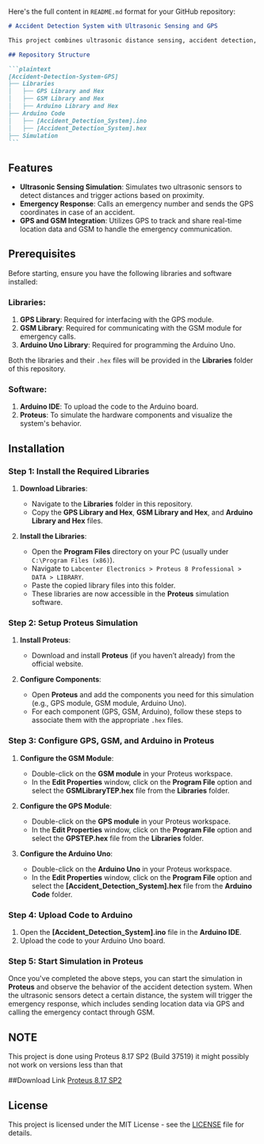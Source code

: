Here's the full content in `README.md` format for your GitHub repository:

````markdown
# Accident Detection System with Ultrasonic Sensing and GPS

This project combines ultrasonic distance sensing, accident detection, and emergency response features using GPS and GSM modules. The system is designed to detect accidents through simulated ultrasonic sensors, send real-time location data via GPS, and initiate an emergency response through GSM calls and messages.

## Repository Structure

```plaintext
[Accident-Detection-System-GPS]
├── Libraries
│   ├── GPS Library and Hex
│   ├── GSM Library and Hex
│   ├── Arduino Library and Hex
├── Arduino Code
│   ├── [Accident_Detection_System].ino
│   ├── [Accident_Detection_System].hex
├── Simulation
```
````

## Features

- **Ultrasonic Sensing Simulation**: Simulates two ultrasonic sensors to detect distances and trigger actions based on proximity.
- **Emergency Response**: Calls an emergency number and sends the GPS coordinates in case of an accident.
- **GPS and GSM Integration**: Utilizes GPS to track and share real-time location data and GSM to handle the emergency communication.

## Prerequisites

Before starting, ensure you have the following libraries and software installed:

### Libraries:

1. **GPS Library**: Required for interfacing with the GPS module.
2. **GSM Library**: Required for communicating with the GSM module for emergency calls.
3. **Arduino Uno Library**: Required for programming the Arduino Uno.

Both the libraries and their `.hex` files will be provided in the **Libraries** folder of this repository.

### Software:

1. **Arduino IDE**: To upload the code to the Arduino board.
2. **Proteus**: To simulate the hardware components and visualize the system's behavior.

## Installation

### Step 1: Install the Required Libraries

1. **Download Libraries**:

   - Navigate to the **Libraries** folder in this repository.
   - Copy the **GPS Library and Hex**, **GSM Library and Hex**, and **Arduino Library and Hex** files.

2. **Install the Libraries**:
   - Open the **Program Files** directory on your PC (usually under `C:\Program Files (x86)`).
   - Navigate to `Labcenter Electronics > Proteus 8 Professional > DATA > LIBRARY`.
   - Paste the copied library files into this folder.
   - These libraries are now accessible in the **Proteus** simulation software.

### Step 2: Setup Proteus Simulation

1. **Install Proteus**:

   - Download and install **Proteus** (if you haven’t already) from the official website.

2. **Configure Components**:
   - Open **Proteus** and add the components you need for this simulation (e.g., GPS module, GSM module, Arduino Uno).
   - For each component (GPS, GSM, Arduino), follow these steps to associate them with the appropriate `.hex` files.

### Step 3: Configure GPS, GSM, and Arduino in Proteus

1. **Configure the GSM Module**:

   - Double-click on the **GSM module** in your Proteus workspace.
   - In the **Edit Properties** window, click on the **Program File** option and select the **GSMLibraryTEP.hex** file from the **Libraries** folder.

2. **Configure the GPS Module**:

   - Double-click on the **GPS module** in your Proteus workspace.
   - In the **Edit Properties** window, click on the **Program File** option and select the **GPSTEP.hex** file from the **Libraries** folder.

3. **Configure the Arduino Uno**:
   - Double-click on the **Arduino Uno** in your Proteus workspace.
   - In the **Edit Properties** window, click on the **Program File** option and select the **[Accident_Detection_System].hex** file from the **Arduino Code** folder.

### Step 4: Upload Code to Arduino

1. Open the **[Accident_Detection_System].ino** file in the **Arduino IDE**.
2. Upload the code to your Arduino Uno board.

### Step 5: Start Simulation in Proteus

Once you've completed the above steps, you can start the simulation in **Proteus** and observe the behavior of the accident detection system. When the ultrasonic sensors detect a certain distance, the system will trigger the emergency response, which includes sending location data via GPS and calling the emergency contact through GSM.

## NOTE

This project is done using Proteus 8.17 SP2 (Build 37519) it might possibly not work on versions less than that

##Download Link
<a href="https://getintopc.com/softwares/electrical-engineering/proteus-professional-2024-free-download/">Proteus 8.17 SP2</a>

## License

This project is licensed under the MIT License - see the [LICENSE](LICENSE) file for details.

```


```
